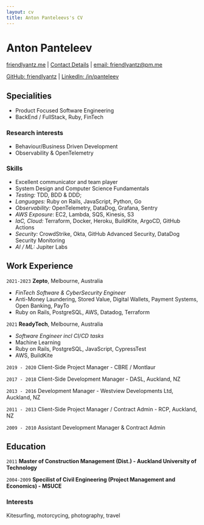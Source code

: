 ```yaml
---
layout: cv
title: Anton Panteleevs's CV
---
```

# Anton Panteleev

<!-- Software Engineer, with extensive Product experience -->

[friendlyantz.me](https://friendlyantz.me) |
[Contact Details](https://hihello.me/p/db5da52c-99b3-4945-b2f9-259e398f6541) |
[email: friendlyantz@pm.me](mailto:friendlyantz+cv@pm.me)

[GitHub: friendlyantz](https://github.com/friendlyantz) | 
[LinkedIn: /in/panteleev](https://www.linkedin.com/in/panteleev)


## Specialities

- Product Focused Software Engineering
- BackEnd / FullStack, Ruby, FinTech

### Research interests

- Behaviour/Business Driven Development
- Observability & OpenTelemetry

### Skills

- Excellent communicator and team player
- System Design and Computer Science Fundamentals
- _Testing:_ TDD, BDD & DDD;
- _Languages:_ Ruby on Rails, JavaScript, Python, Go
- _Observability:_ OpenTelemetry, DataDog, Grafana, Sentry
- _AWS Exposure_: EC2, Lambda, SQS, Kinesis, S3
- _IaC, Cloud:_ Terraform, Docker, Heroku, BuildKite, ArgoCD, GitHub Actions
- _Security:_ CrowdStrike, Okta, GitHub Advanced Security, DataDog Security Monitoring
- _AI / ML:_ Jupiter Labs

## Work Experience

`2021-2023`
__Zepto__, Melbourne, Australia

- _FinTech Software & CyberSecurity Engineer_
- Anti-Money Laundering, Stored Value, Digital Wallets, Payment Systems, Open Banking, PayTo
- Ruby on Rails, PostgreSQL, AWS, Datadog, Terraform

`2021`
__ReadyTech__, Melbourne, Australia

- _Software Engineer incl CI/CD tasks_
- Machine Learning
- Ruby on Rails, PostgreSQL, JavaScript, CypressTest
- AWS, BuildKite

`2019 - 2020`
Client-Side Project Manager - CBRE / Montlaur

`2017 - 2018`
Client-Side Development Manager - DASL, Auckland, NZ

`2013 - 2016`
Development Manager - Westview Developments Ltd, Auckland, NZ

`2011 - 2013`
Client-Side Project Manager / Contract Admin - RCP, Auckland, NZ

`2009 - 2010`
Assistant Development Manager & Contract Admin

## Education

`2011`
__Master of Construction Management (Dist.) - Auckland University of Technology__

`2004-2009`
__Specilist of Civil Engineering (Project Management and Economics) - MSUCE__

### Interests
Kitesurfing, motorcycing, photography, travel
